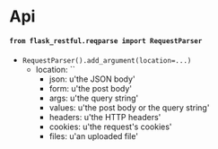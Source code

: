 # Api

#### `from flask_restful.reqparse import RequestParser`

- `RequestParser().add_argument(location=...)`
  - location: ``
    - json: u'the JSON body'
    - form: u'the post body'
    - args: u'the query string'
    - values: u'the post body or the query string'
    - headers: u'the HTTP headers'
    - cookies: u'the request\'s cookies'
    - files: u'an uploaded file'

